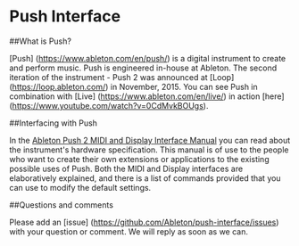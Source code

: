 Push Interface
==============

##What is Push?

[Push] (https://www.ableton.com/en/push/) is a digital instrument to create and perform music. Push is engineered in-house at Ableton. The second iteration of the instrument - Push 2 was announced at [Loop] (https://loop.ableton.com/) in November, 2015. You can see Push in combination with [Live] (https://www.ableton.com/en/live/) in action [here] (https://www.youtube.com/watch?v=0CdMvkBOUgs).

##Interfacing with Push

In the [Ableton Push 2 MIDI and Display Interface Manual](doc/AbletonPush2MIDIDisplayInterface.asc) you can read about the instrument's hardware specification. This manual is of use to the people who want to create their own extensions or applications to the existing possible uses of Push. Both the MIDI and Display interfaces are elaboratively explained, and there is a list of commands provided that you can use to modify the default settings.

##Questions and comments

Please add an [issue] (https://github.com/Ableton/push-interface/issues) with your question or comment. We will reply as soon as we can.
